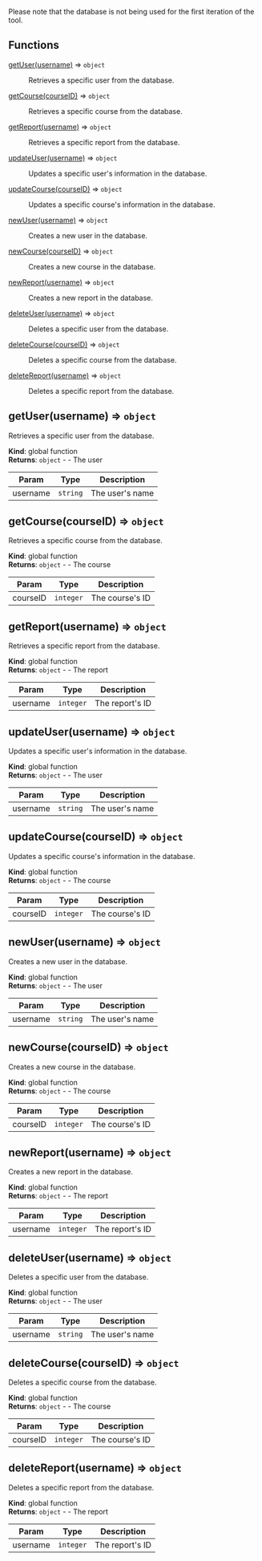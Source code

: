 Please note that the database is not being used for the first iteration of the tool.

## Functions

<dl>
<dt><a href="#getUser">getUser(username)</a> ⇒ <code>object</code></dt>
<dd><p>Retrieves a specific user from the database.</p>
</dd>
<dt><a href="#getCourse">getCourse(courseID)</a> ⇒ <code>object</code></dt>
<dd><p>Retrieves a specific course from the database.</p>
</dd>
<dt><a href="#getReport">getReport(username)</a> ⇒ <code>object</code></dt>
<dd><p>Retrieves a specific report from the database.</p>
</dd>
<dt><a href="#updateUser">updateUser(username)</a> ⇒ <code>object</code></dt>
<dd><p>Updates a specific user&#39;s information in the database.</p>
</dd>
<dt><a href="#updateCourse">updateCourse(courseID)</a> ⇒ <code>object</code></dt>
<dd><p>Updates a specific course&#39;s information in the database.</p>
</dd>
<dt><a href="#newUser">newUser(username)</a> ⇒ <code>object</code></dt>
<dd><p>Creates a new user in the database.</p>
</dd>
<dt><a href="#newCourse">newCourse(courseID)</a> ⇒ <code>object</code></dt>
<dd><p>Creates a new course in the database.</p>
</dd>
<dt><a href="#newReport">newReport(username)</a> ⇒ <code>object</code></dt>
<dd><p>Creates a new report in the database.</p>
</dd>
<dt><a href="#deleteUser">deleteUser(username)</a> ⇒ <code>object</code></dt>
<dd><p>Deletes a specific user from the database.</p>
</dd>
<dt><a href="#deleteCourse">deleteCourse(courseID)</a> ⇒ <code>object</code></dt>
<dd><p>Deletes a specific course from the database.</p>
</dd>
<dt><a href="#deleteReport">deleteReport(username)</a> ⇒ <code>object</code></dt>
<dd><p>Deletes a specific report from the database.</p>
</dd>
</dl>

<a name="getUser"></a>

## getUser(username) ⇒ <code>object</code>
Retrieves a specific user from the database.

**Kind**: global function  
**Returns**: <code>object</code> - - The user  

| Param | Type | Description |
| --- | --- | --- |
| username | <code>string</code> | The user's name |

<a name="getCourse"></a>

## getCourse(courseID) ⇒ <code>object</code>
Retrieves a specific course from the database.

**Kind**: global function  
**Returns**: <code>object</code> - - The course  

| Param | Type | Description |
| --- | --- | --- |
| courseID | <code>integer</code> | The course's ID |

<a name="getReport"></a>

## getReport(username) ⇒ <code>object</code>
Retrieves a specific report from the database.

**Kind**: global function  
**Returns**: <code>object</code> - - The report  

| Param | Type | Description |
| --- | --- | --- |
| username | <code>integer</code> | The report's ID |

<a name="updateUser"></a>

## updateUser(username) ⇒ <code>object</code>
Updates a specific user's information in the database.

**Kind**: global function  
**Returns**: <code>object</code> - - The user  

| Param | Type | Description |
| --- | --- | --- |
| username | <code>string</code> | The user's name |

<a name="updateCourse"></a>

## updateCourse(courseID) ⇒ <code>object</code>
Updates a specific course's information in the database.

**Kind**: global function  
**Returns**: <code>object</code> - - The course  

| Param | Type | Description |
| --- | --- | --- |
| courseID | <code>integer</code> | The course's ID |

<a name="newUser"></a>

## newUser(username) ⇒ <code>object</code>
Creates a new user in the database.

**Kind**: global function  
**Returns**: <code>object</code> - - The user  

| Param | Type | Description |
| --- | --- | --- |
| username | <code>string</code> | The user's name |

<a name="newCourse"></a>

## newCourse(courseID) ⇒ <code>object</code>
Creates a new course in the database.

**Kind**: global function  
**Returns**: <code>object</code> - - The course  

| Param | Type | Description |
| --- | --- | --- |
| courseID | <code>integer</code> | The course's ID |

<a name="newReport"></a>

## newReport(username) ⇒ <code>object</code>
Creates a new report in the database.

**Kind**: global function  
**Returns**: <code>object</code> - - The report  

| Param | Type | Description |
| --- | --- | --- |
| username | <code>integer</code> | The report's ID |

<a name="deleteUser"></a>

## deleteUser(username) ⇒ <code>object</code>
Deletes a specific user from the database.

**Kind**: global function  
**Returns**: <code>object</code> - - The user  

| Param | Type | Description |
| --- | --- | --- |
| username | <code>string</code> | The user's name |

<a name="deleteCourse"></a>

## deleteCourse(courseID) ⇒ <code>object</code>
Deletes a specific course from the database.

**Kind**: global function  
**Returns**: <code>object</code> - - The course  

| Param | Type | Description |
| --- | --- | --- |
| courseID | <code>integer</code> | The course's ID |

<a name="deleteReport"></a>

## deleteReport(username) ⇒ <code>object</code>
Deletes a specific report from the database.

**Kind**: global function  
**Returns**: <code>object</code> - - The report  

| Param | Type | Description |
| --- | --- | --- |
| username | <code>integer</code> | The report's ID |

